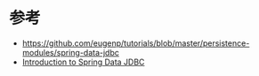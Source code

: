 # 参考
- https://github.com/eugenp/tutorials/blob/master/persistence-modules/spring-data-jdbc
- [Introduction to Spring Data JDBC](https://www.baeldung.com/spring-data-jdbc-intro)